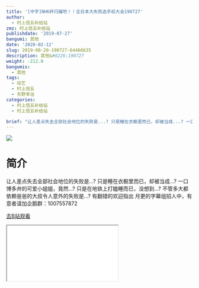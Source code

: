 ```yaml
---
title: '[中字]NHK杯闪耀吧！！全日本大失败选手权大会190727'
author:
  - 村上信五补给站
zmz: 村上信五补给站
publishdate: '2019-07-27'
bangumi: 其他
date: '2020-02-12'
slug: 2019-08-20-190727-64466635
description: 其他&#8226;190727
weight: -212.0
bangumis:
  - 其他
tags:
  - 综艺
  - 村上信五
  - 东野幸治
categories:
  - 村上信五补给站
  - 村上信五补给站

brief: "让人差点失去全部社会地位的失败是...? 只是睡在衣橱里而已，却被当成...? 一口博多弁的可爱小姐姐，竟然...? 只是在地铁上打瞌睡而已，没想到...? 不管多大都依赖爸爸的大叔令人意外的失败是...? 有翻错的欢迎指出 月更的字幕组招人中，有意者请加企鹅群：1007557872"
---
```

![](https://raw.githubusercontent.com/tcgriffith/owaraisite/master/static/tmpimg/fb56b7add4f5531d1e0cd3b43935851fcae65e50.jpg.480.jpg)
# 简介  
让人差点失去全部社会地位的失败是...?
只是睡在衣橱里而已，却被当成...?
一口博多弁的可爱小姐姐，竟然...?
只是在地铁上打瞌睡而已，没想到...?
不管多大都依赖爸爸的大叔令人意外的失败是...?
有翻错的欢迎指出
月更的字幕组招人中，有意者请加企鹅群：1007557872  

[去B站观看](https://www.bilibili.com/video/av64466635/)
<div class ="resp-container"><iframe class="testiframe" src="//player.bilibili.com/player.html?aid=64466635"", scrolling="no", allowfullscreen="true" > </iframe></div> 

